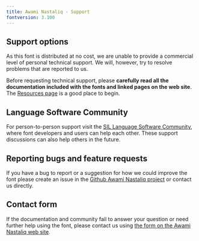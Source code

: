```yaml
---
title: Awami Nastaliq - Support
fontversion: 3.100
---
```


## Support options

As this font is distributed at no cost, we are unable to provide a commercial level of personal technical support. We will, however, try to resolve problems that are reported to us.

Before requesting technical support, please **carefully read all the documentation included with the fonts and linked pages on the web site**. The [Resources page](resources.md) is a good place to begin.

## Language Software Community

For person-to-person support visit the [SIL Language Software Community](https://community.software.sil.org/c/silfonts), where font developers and users can help each other. These support discussions can also help others in the future.

## Reporting bugs and feature requests

If you have a bug to report or a suggestion for how we could improve the font please create an issue in the [Github Awami Nastaliq project](https://github.com/silnrsi/font-awami/issues) or contact us directly.

## Contact form

If the documentation and community fail to answer your question or need further help using the font, please contact us using [the form on the Awami Nastaliq web site](https://software.sil.org/awami/about/contact/).

